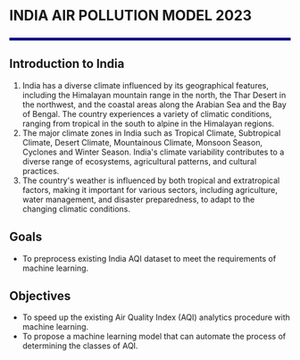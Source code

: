 <p style="font-size: 25px;"> <b>INDIA AIR POLLUTION MODEL 2023 </b></p>
<div style="background-color: #000080; height: 5px; margin-bottom: 5px;"></div>

## Introduction to India
<ol>
    <li>India has a diverse climate influenced by its geographical features, including the Himalayan mountain range in the north, the Thar Desert in the northwest, and the coastal areas along the Arabian Sea and the Bay of Bengal. The country experiences a variety of climatic conditions, ranging from tropical in the south to alpine in the Himalayan regions.</li>
    <li>The major climate zones in India such as Tropical Climate, Subtropical Climate, Desert Climate, Mountainous Climate, Monsoon Season, Cyclones and Winter Season. India's climate variability contributes to a diverse range of ecosystems, agricultural patterns, and cultural practices.</li>
    <li>The country's weather is influenced by both tropical and extratropical factors, making it important for various sectors, including agriculture, water management, and disaster preparedness, to adapt to the changing climatic conditions.</li>
</ol>

## Goals
<ul>
    <li>To preprocess existing India AQI dataset to meet the requirements of machine learning.</li>
</ul>

## Objectives
<ul>
    <li>To speed up the existing Air Quality Index (AQI) analytics procedure with machine learning.</li>
    <li>To propose a machine learning model that can automate the process of determining the classes of AQI.</li>
</ul>


  
